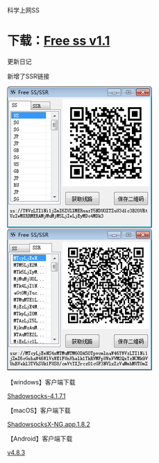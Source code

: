 科学上网SS
<p><h1><strong>下载：<a href="https://raw.githubusercontent.com/missgua/freess/master/Free%20SS.zip" target="_blank">Free ss v1.1</a></strong></h1></p>

<p>更新日记</p>
<p>新增了SSR链接</p>
<img src="https://github.com/missgua/freess/blob/master/111.png?raw=true">
<img src="https://github.com/missgua/freess/blob/master/112.png?raw=true">

【windows】客户端下载
<p><a href="https://github.com/shadowsocks/shadowsocks-windows/releases/download/4.1.7.1/Shadowsocks-4.1.7.1.zip" target="_blank">Shadowsocks-4.1.7.1</a></p>
【macOS】客户端下载
<p><a href="https://github.com/shadowsocks/ShadowsocksX-NG/releases/download/v1.8.2/ShadowsocksX-NG.app.1.8.2.zip" target="_blank">ShadowsocksX-NG.app.1.8.2</a></p>
【Android】客户端下载
<p><a href="https://github.com/shadowsocks/shadowsocks-android/releases?utm_source=textarea.com&utm_medium=textarea.com&utm_campaign=article" target="_blank">v4.8.3</a></p>
